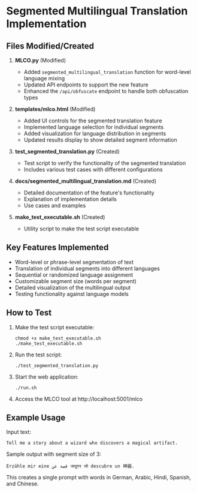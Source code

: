 # Segmented Multilingual Translation Implementation

## Files Modified/Created

1. **MLCO.py** (Modified)
   - Added `segmented_multilingual_translation` function for word-level language mixing
   - Updated API endpoints to support the new feature
   - Enhanced the `/api/obfuscate` endpoint to handle both obfuscation types

2. **templates/mlco.html** (Modified)
   - Added UI controls for the segmented translation feature
   - Implemented language selection for individual segments
   - Added visualization for language distribution in segments
   - Updated results display to show detailed segment information

3. **test_segmented_translation.py** (Created)
   - Test script to verify the functionality of the segmented translation
   - Includes various test cases with different configurations

4. **docs/segmented_multilingual_translation.md** (Created)
   - Detailed documentation of the feature's functionality
   - Explanation of implementation details
   - Use cases and examples

5. **make_test_executable.sh** (Created)
   - Utility script to make the test script executable

## Key Features Implemented

- Word-level or phrase-level segmentation of text
- Translation of individual segments into different languages
- Sequential or randomized language assignment
- Customizable segment size (words per segment)
- Detailed visualization of the multilingual output
- Testing functionality against language models

## How to Test

1. Make the test script executable:
   ```
   chmod +x make_test_executable.sh
   ./make_test_executable.sh
   ```

2. Run the test script:
   ```
   ./test_segmented_translation.py
   ```

3. Start the web application:
   ```
   ./run.sh
   ```

4. Access the MLCO tool at http://localhost:5001/mlco

## Example Usage

Input text:
```
Tell me a story about a wizard who discovers a magical artifact.
```

Sample output with segment size of 3:
```
Erzähle mir eine قصة عن जादूगर जो descubre un 神器.
```

This creates a single prompt with words in German, Arabic, Hindi, Spanish, and Chinese.
